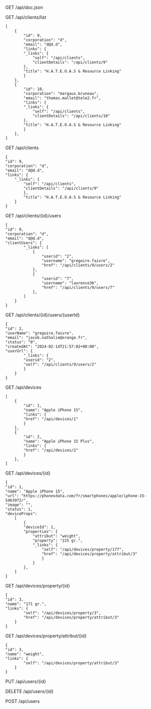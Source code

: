 GET
/api/doc.json

GET
/api/clients/list

    [
        {
            "id": 9,
            "corporation": "d",
            "email": "d@d.d",
            "links": {
            "_links": {
                "self": "/api/clients",
                "clientDetails": "/api/clients/9"
            },
            "title": "H.A.T.E.O.A.S & Resource Linking"
            }
        },
        {
            "id": 10,
            "corporation": "margaux.bruneau",
            "email": "thomas.mallet@tele2.fr",
            "links": {
            "_links": {
                "self": "/api/clients",
                "clientDetails": "/api/clients/10"
            },
            "title": "H.A.T.E.O.A.S & Resource Linking"
            }
        },
    ]

GET
/api/clients

    {
    "id": 9,
    "corporation": "d",
    "email": "d@d.d",
    "links": {
        "_links": {
            "self": "/api/clients",
            "clientDetails": "/api/clients/9"
            },
            "title": "H.A.T.E.O.A.S & Resource Linking"
        }
    }

GET
/api/clients/{id}/users

    {
    "id": 9,
    "corporation": "d",
    "email": "d@d.d",
    "clientUsers": {
            "_links": [
                {
                    "userid": "2",
                    "username": "gregoire.faivre",
                    "href": "/api/clients/9/users/2"
                },
                {
                    "userid": "7",
                    "username": "laurence36",
                    "href": "/api/clients/9/users/7"
                },
            ]
        }
    }

GET
/api/clients/{id}/users/{userId}

    {
    "id": 2,
    "userName": "gregoire.faivre",
    "email": "jacob.nathalie@orange.fr",
    "status": "0",
    "createdAt": "2024-02-14T21:57:02+00:00",
    "userUrl": {
            "_links": {
            "userid": "2",
            "self": "/api/clients/9/users/2"
            }
        }
    }

GET
/api/devices

    [
        {
            "id": 1,
            "name": "Apple iPhone 15",
            "links": {
            "href": "/api/devices/1"
            }
        },
        {
            "id": 2,
            "name": "Apple iPhone 15 Plus",
            "links": {
            "href": "/api/devices/2"
            }
        },
    ]

GET
/api/devices/{id}

    {
    "id": 1,
    "name": "Apple iPhone 15",
    "url": "https://phonesdata.com/fr/smartphones/apple/iphone-15-5463972/",
    "image": "",
    "status": 1,
    "deviceProps": 
        [
            {
            "deviceId": 1,
            "properties": {
                "attribut": "weight",
                "property": "225 gr.",
                "_links": {
                    "self": "/api/devices/property/177",
                    "href": "/api/devices/property/attribut/3"
                    }
                }
            },
        ]
    }

GET
/api/devices/property/{id}

    {
    "id": 3,
    "name": "171 gr.",
    "links": {
            "self": "/api/devices/property/3",
            "href": "/api/devices/property/attribut/3"
        }
    }

GET
/api/devices/property/attribut/{id}

    {
    "id": 3,
    "name": "weight",
    "links": {
            "self": "/api/devices/property/attribut/3"
        }
    }

PUT
/api/users/{id}

DELETE
/api/users/{id}

POST
/api/users

